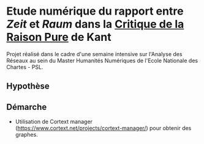 # Etude numérique du rapport entre *Zeit* et *Raum* dans la <ins>Critique de la Raison Pure</ins> de Kant

Projet réalisé dans le cadre d'une semaine intensive sur l'Analyse des Réseaux au sein du Master Humanités Numériques de l'Ecole Nationale des Chartes - PSL.

## Hypothèse

## Démarche
* Utilisation de Cortext manager (https://www.cortext.net/projects/cortext-manager/) pour obtenir des graphes.

